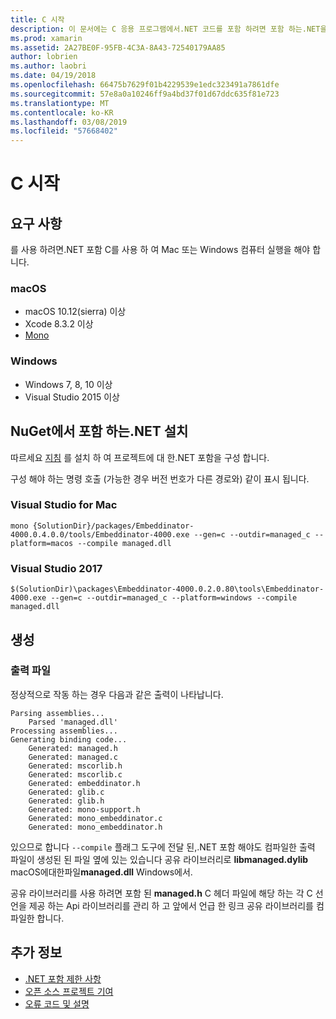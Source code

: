```yaml
---
title: C 시작
description: 이 문서에는 C 응용 프로그램에서.NET 코드를 포함 하려면 포함 하는.NET을 사용 하는 방법을 설명 합니다. Mac 용 Visual Studio 2017 및 Visual Studio에서.NET 포함을 사용 하는 방법에 설명
ms.prod: xamarin
ms.assetid: 2A27BE0F-95FB-4C3A-8A43-72540179AA85
author: lobrien
ms.author: laobri
ms.date: 04/19/2018
ms.openlocfilehash: 66475b7629f01b4229539e1edc323491a7861dfe
ms.sourcegitcommit: 57e8a0a10246ff9a4bd37f01d67ddc635f81e723
ms.translationtype: MT
ms.contentlocale: ko-KR
ms.lasthandoff: 03/08/2019
ms.locfileid: "57668402"
---
```

# <a name="getting-started-with-c"></a>C 시작

## <a name="requirements"></a>요구 사항

를 사용 하려면.NET 포함 C를 사용 하 여 Mac 또는 Windows 컴퓨터 실행을 해야 합니다.

### <a name="macos"></a>macOS

* macOS 10.12(sierra) 이상
* Xcode 8.3.2 이상
* [Mono](https://www.mono-project.com/download/)

### <a name="windows"></a>Windows

* Windows 7, 8, 10 이상
* Visual Studio 2015 이상

## <a name="installing-net-embedding-from-nuget"></a>NuGet에서 포함 하는.NET 설치

따르세요 [지침](~/tools/dotnet-embedding/get-started/install/install.md) 를 설치 하 여 프로젝트에 대 한.NET 포함을 구성 합니다.

구성 해야 하는 명령 호출 (가능한 경우 버전 번호가 다른 경로와) 같이 표시 됩니다.

### <a name="visual-studio-for-mac"></a>Visual Studio for Mac

```shell
mono {SolutionDir}/packages/Embeddinator-4000.0.4.0.0/tools/Embeddinator-4000.exe --gen=c --outdir=managed_c --platform=macos --compile managed.dll
```

### <a name="visual-studio-2017"></a>Visual Studio 2017

```shell
$(SolutionDir)\packages\Embeddinator-4000.0.2.0.80\tools\Embeddinator-4000.exe --gen=c --outdir=managed_c --platform=windows --compile managed.dll
```

## <a name="generation"></a>생성

### <a name="output-files"></a>출력 파일

정상적으로 작동 하는 경우 다음과 같은 출력이 나타납니다.

```shell
Parsing assemblies...
    Parsed 'managed.dll'
Processing assemblies...
Generating binding code...
    Generated: managed.h
    Generated: managed.c
    Generated: mscorlib.h
    Generated: mscorlib.c
    Generated: embeddinator.h
    Generated: glib.c
    Generated: glib.h
    Generated: mono-support.h
    Generated: mono_embeddinator.c
    Generated: mono_embeddinator.h
```

있으므로 합니다 `--compile` 플래그 도구에 전달 된,.NET 포함 해야도 컴파일한 출력 파일이 생성된 된 파일 옆에 있는 있습니다 공유 라이브러리로 **libmanaged.dylib** macOS에대한파일**managed.dll** Windows에서.

공유 라이브러리를 사용 하려면 포함 된 **managed.h** C 헤더 파일에 해당 하는 각 C 선언을 제공 하는 Api 라이브러리를 관리 하 고 앞에서 언급 한 링크 공유 라이브러리를 컴파일한 합니다.

## <a name="further-reading"></a>추가 정보

* [.NET 포함 제한 사항](~/tools/dotnet-embedding/limitations.md)
* [오픈 소스 프로젝트 기여](https://github.com/mono/Embeddinator-4000/blob/master/Contributing.md)
* [오류 코드 및 설명](~/tools/dotnet-embedding/errors.md)
